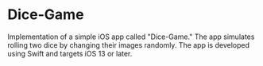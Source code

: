 # Dice-Game
Implementation of a simple iOS app called "Dice-Game." The app simulates rolling two dice by changing their images randomly. The app is developed using Swift and targets iOS 13 or later.
